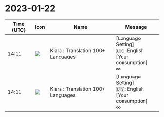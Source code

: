 # 2023-01-22

|Time (UTC)|Icon|Name|Message|
|---|---|---|---|
|14:11|![](https://avatars.slack-edge.com/2021-08-02/2324149410423_2aa7423c4133ecb9f168_72.png)|Kiara : Translation 100+ Languages|[Language Setting] <br>🇺🇸: English<br> [Your consumption] <br>∞|
|14:11|![](https://avatars.slack-edge.com/2021-08-02/2324149410423_2aa7423c4133ecb9f168_72.png)|Kiara : Translation 100+ Languages|[Language Setting] <br>🇺🇸: English<br> [Your consumption] <br>∞|
